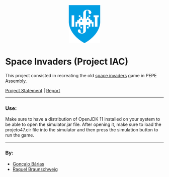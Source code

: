 <div align="center"><img src="docs/spaceinvaders-logo.png" width="100"></div>

# Space Invaders (Project IAC)

This project consisted in recreating the old [space invaders](https://en.wikipedia.org/wiki/Space_Invaders) game in PEPE Assembly.

[Project Statement](docs/statement.pdf) | [Report](docs/grupo47.pdf)
___
### Use:

Make sure to have a distribution of OpenJDK 11 installed on your system to be able to open the simulator.jar file. After opening it, make sure to load the projeto47.cir file into the simulator and then press the simulation button to run the game.
___
### By:

- [Gonçalo Bárias](https://github.com/goncalobarias)
- [Raquel Braunschweig](https://github.com/iquelli)
